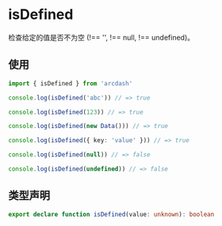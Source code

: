 # isDefined

检查给定的值是否不为空 (!== '', !== null, !== undefined)。

## 使用

```typescript
import { isDefined } from 'arcdash'

console.log(isDefined('abc')) // => true

console.log(isDefined(123)) // => true

console.log(isDefined(new Data())) // => true

console.log(isDefined({ key: 'value' })) // => true

console.log(isDefined(null)) // => false

console.log(isDefined(undefined)) // => false
```

## 类型声明

```typescript
export declare function isDefined(value: unknown): boolean
```
